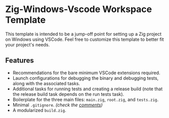 # Zig-Windows-Vscode Workspace Template

This template is intended to be a jump-off point for setting up a Zig project on Windows using VSCode. Feel free to customize this template to better fit your project's needs.

## Features

- Recommendations for the bare minimum VSCode extensions required.
- Launch configurations for debugging the binary and debugging tests, along with the associated tasks.
- Additional tasks for running tests and creating a release build (note that the release build task depends on the run tests task).
- Boilerplate for the three main files: `main.zig`, `root.zig`, and `tests.zig`.
- Minimal `.gitignore`. *(check the [comments](https://github.com/kiffpuppygames/zig-windows-vscode-workspace-template/blob/main/.gitignore))*
- A modularized `build.zig`.
